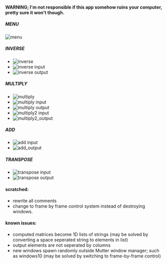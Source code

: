 #### WARNING; I'm not responsible if this app somehow ruins your computer, pretty sure it won't though.

##### MENU
![menu](https://i.ibb.co/ThDw5wG/1.png)
##### INVERSE
* ![inverse](https://i.ibb.co/85B9LLv/2.png)
* ![inverse input](https://i.ibb.co/DRywQQt/3.png)
* ![inverse output](https://i.ibb.co/ySRQxM8/4.png)
##### MULTIPLY
* ![multiply](https://i.ibb.co/ZHr5Cf9/5.png)
* ![multiply input](https://i.ibb.co/zQbXP4c/6.png)
* ![multiply output](https://i.ibb.co/0XgwJBs/7.png)
* ![multiply2 input](https://i.ibb.co/XW6gLNw/8.png)
* ![multiply2_output](https://i.ibb.co/XyvzbR7/9.png)
##### ADD
* ![add input](https://i.ibb.co/GvW9rM5/10.png)
* ![add_output](https://i.ibb.co/0KL4NYc/11.png)
##### TRANSPOSE
* ![transpose input](https://i.ibb.co/v4x1tF0/12.png)
* ![transpose output](https://i.ibb.co/fD40jfn/13.png)

#### scratched:
* rewrite all comments
* change to frame by frame control system instead of destroying windows.

#### known issues:
* computed matrices become 1D lists of strings (may be solved by converting a space seperated string to elements in list)
* output elements are not seperated by columns
* new windows spawn randomly outside Mutter window manager; such as windows10 (may be solved by 
                                                                switching to frame-by-frame control)
